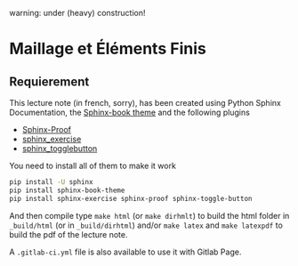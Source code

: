 warning: under (heavy) construction! 

# Maillage et Éléments Finis

## Requierement

This lecture note (in french, sorry), has been created using Python Sphinx Documentation, the [Sphinx-book theme](https://github.com/executablebooks/sphinx-book-theme) and the following plugins

* [Sphinx-Proof](https://github.com/executablebooks/sphinx-proof)
* [sphinx_exercise](https://github.com/executablebooks/sphinx-exercise)
* [sphinx_togglebutton](https://github.com/executablebooks/sphinx-togglebutton)

You need to install all of them to make it work

```bash
pip install -U sphinx
pip install sphinx-book-theme
pip install sphinx-exercise sphinx-proof sphinx-toggle-button
```

And then compile type `make html` (or `make dirhmlt`) to build the html folder in `_build/html` (or in `_build/dirhtml`) and/or `make latex` and `make latexpdf` to build the pdf of the lecture note.

A `.gitlab-ci.yml` file is also available to use it with Gitlab Page.